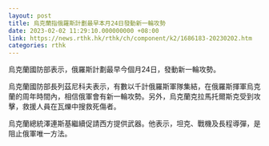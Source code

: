 ```yaml
---
layout: post
title: 烏克蘭指俄羅斯計劃最早本月24日發動新一輪攻勢
date: 2023-02-02 11:29:10.000000000 +08:00
link: https://news.rthk.hk/rthk/ch/component/k2/1686183-20230202.htm
categories: rthk
---
```


烏克蘭國防部表示，俄羅斯計劃最早今個月24日，發動新一輪攻勢。

烏克蘭國防部長列茲尼科夫表示，有數以千計俄羅斯軍隊集結，在俄羅斯揮軍烏克蘭的周年時間內，相信俄軍會有新一輪攻勢。另外，烏克蘭克拉馬托爾斯克受到攻擊，救援人員在瓦爍中搜救死傷者。

烏克蘭總統澤連斯基繼續促請西方提供武器。他表示，坦克、戰機及長程導彈，是阻止俄軍唯一方法。
